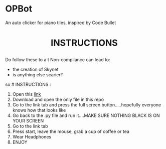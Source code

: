 # OPBot
An auto clicker for piano tiles, inspired by Code Bullet


# <p style="text-align: center;">  INSTRUCTIONS  
  Do follow these to a t
  Non-compliance can lead to:
  - the creation of Skynet
  - is anything else scarier?
  
  
  so # INSTRUCTIONS : 
  1. Open this [link](https://www.agame.com/game/magic-piano-tiles)
  2. Download and open the only file in this repo
  3. Go to the link tab and press the full screen button.....hopefully everyone knows how that looks like
  4. Go back to the .py file and run it....MAKE SURE NOTHING BLACK IS ON YOUR SCREEN
  5. Go to the link tab
  6. Press start, leave the mouse, grab a cup of coffee or tea
  7. Wear Headphones
  8. ENJOY
